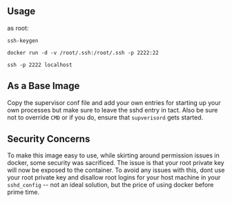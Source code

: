 Usage
-----
as root:
```
ssh-keygen

docker run -d -v /root/.ssh:/root/.ssh -p 2222:22

ssh -p 2222 localhost
```

As a Base Image
---------------
Copy the supervisor conf file and add your own entries for starting up your own
processes but make sure to leave the sshd entry
in tact. Also be sure not to override `CMD` or if you do, ensure that
`supverisord` gets started.

Security Concerns
-----------------
To make this image easy to use, while skirting around permission issues in
docker, some security was sacrificed. The issue is that your root private key
will now be exposed to the container. To avoid any issues with this, dont use
your root private key and disallow root logins for your host machine in your
`sshd_config`  -- not an ideal solution, but the price of using docker before
prime time.


